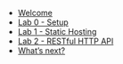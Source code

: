 - [Welcome](/)
- [Lab 0 - Setup](/setup)
- [Lab 1 - Static Hosting](/static-hosting)
- [Lab 2 - RESTful HTTP API](/http-api)
- [What’s next?](/next)

<!-- 
- [Welcome](/)
- [Lab 0 - Setup](/setup)
- [Lab 1 - RESTful HTTP API](/http-api)
- [Lab 2 - Static Hosting](/static-hosting)
- [What’s next?](/next) -->